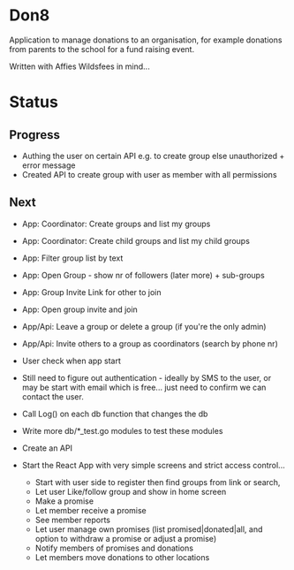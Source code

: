 # Don8

Application to manage donations to an organisation, for example donations from parents to the school for a fund raising event.

Written with Affies Wildsfees in mind...

# Status
## Progress
* Authing the user on certain API e.g. to create group else unauthorized + error message
* Created API to create group with user as member with all permissions

## Next
* App: Coordinator: Create groups and list my groups
* App: Coordinator: Create child groups and list my child groups
* App: Filter group list by text
* App: Open Group - show nr of followers (later more) + sub-groups
* App: Group Invite Link for other to join
* App: Open group invite and join
* App/Api: Leave a group or delete a group (if you're the only admin)
* App/Api: Invite others to a group as coordinators (search by phone nr)

* User check when app start
* Still need to figure out authentication - ideally by SMS to the user, or may be start with email which is free... just need to confirm we can contact the user.
* Call Log() on each db function that changes the db
* Write more db/*_test.go modules to test these modules
* Create an API
* Start the React App with very simple screens and strict access control...
    * Start with user side to register then find groups from link or search,
    * Let user Like/follow group and show in home screen
    * Make a promise
    * Let member receive a promise
    * See member reports
    * Let user manage own promises (list promised|donated|all, and option to withdraw a promise or adjust a promise)
    * Notify members of promises and donations
    * Let members move donations to other locations
